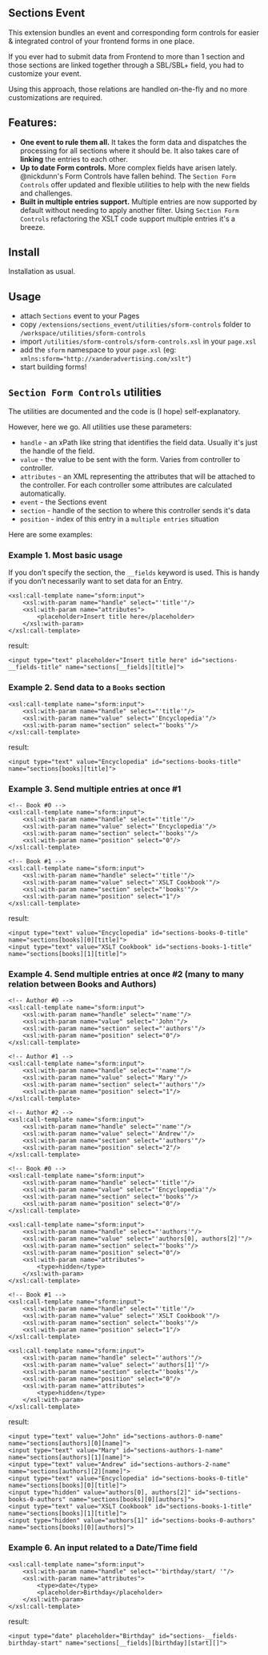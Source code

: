 ## Sections Event

This extension bundles an event and corresponding form controls for easier & integrated control of your frontend forms in one place.

If you ever had to submit data from Frontend to more than 1 section and those sections are linked together through a SBL/SBL+ field, you had to customize your event.

Using this approach, those relations are handled on-the-fly and no more customizations are required.

## Features:

* __One event to rule them all.__ It takes the form data and dispatches the processing for all sections where it should be. It also takes care of __linking__ the entries to each other.
* __Up to date Form controls.__ More complex fields have arisen lately. @nickdunn's Form Controls have fallen behind. The `Section Form Controls` offer updated and flexible utilities to help with the new fields and challenges.
* __Built in multiple entries support.__ Multiple entries are now supported by default without needing to apply another filter. Using `Section Form Controls` refactoring the XSLT code support multiple entries it's a breeze.

## Install

Installation as usual.

## Usage

- attach `Sections` event to your Pages
- copy `/extensions/sections_event/utilities/sform-controls` folder to `/workspace/utilities/sform-controls`
- import `/utilities/sform-controls/sform-controls.xsl` in your `page.xsl`
- add the `sform` namespace to your `page.xsl` (eg: `xmlns:sform="http://xanderadvertising.com/xslt"`)
- start building forms!

## `Section Form Controls` utilities

The utilities are documented and the code is (I hope) self-explanatory.

However, here we go. All utilities use these parameters:

- `handle` - an xPath like string that identifies the field data. Usually it's just the handle of the field.
- `value` - the value to be sent with the form. Varies from controller to controller.
- `attributes` - an XML representing the attributes that will be attached to the controller. For each controller some attributes are calculated automatically.
- `event` - the Sections event
- `section` - handle of the section to where this controller sends it's data
- `position` - index of this entry in a `multiple entries` situation

Here are some examples:

### Example 1. Most basic usage

If you don't specify the section, the `__fields` keyword is used. This is handy if you don't necessarily want to set data for an Entry.

    <xsl:call-template name="sform:input">
        <xsl:with-param name="handle" select="'title'"/>
        <xsl:with-param name="attributes">
            <placeholder>Insert title here</placeholder>
        </xsl:with-param>
    </xsl:call-template>

result:

    <input type="text" placeholder="Insert title here" id="sections-__fields-title" name="sections[__fields][title]">

### Example 2. Send data to a `Books` section

    <xsl:call-template name="sform:input">
        <xsl:with-param name="handle" select="'title'"/>
        <xsl:with-param name="value" select="'Encyclopedia'"/>
        <xsl:with-param name="section" select="'books'"/>
    </xsl:call-template>

result:

    <input type="text" value="Encyclopedia" id="sections-books-title" name="sections[books][title]">

### Example 3. Send multiple entries at once #1

    <!-- Book #0 -->
    <xsl:call-template name="sform:input">
        <xsl:with-param name="handle" select="'title'"/>
        <xsl:with-param name="value" select="'Encyclopedia'"/>
        <xsl:with-param name="section" select="'books'"/>
        <xsl:with-param name="position" select="0"/>
    </xsl:call-template>

    <!-- Book #1 -->
    <xsl:call-template name="sform:input">
        <xsl:with-param name="handle" select="'title'"/>
        <xsl:with-param name="value" select="'XSLT Cookbook'"/>
        <xsl:with-param name="section" select="'books'"/>
        <xsl:with-param name="position" select="1"/>
    </xsl:call-template>

result:

    <input type="text" value="Encyclopedia" id="sections-books-0-title" name="sections[books][0][title]">
    <input type="text" value="XSLT Cookbook" id="sections-books-1-title" name="sections[books][1][title]">

### Example 4. Send multiple entries at once #2 (many to many relation between Books and Authors)

    <!-- Author #0 -->
    <xsl:call-template name="sform:input">
        <xsl:with-param name="handle" select="'name'"/>
        <xsl:with-param name="value" select="'John'"/>
        <xsl:with-param name="section" select="'authors'"/>
        <xsl:with-param name="position" select="0"/>
    </xsl:call-template>

    <!-- Author #1 -->
    <xsl:call-template name="sform:input">
        <xsl:with-param name="handle" select="'name'"/>
        <xsl:with-param name="value" select="'Mary'"/>
        <xsl:with-param name="section" select="'authors'"/>
        <xsl:with-param name="position" select="1"/>
    </xsl:call-template>

    <!-- Author #2 -->
    <xsl:call-template name="sform:input">
        <xsl:with-param name="handle" select="'name'"/>
        <xsl:with-param name="value" select="'Andrew'"/>
        <xsl:with-param name="section" select="'authors'"/>
        <xsl:with-param name="position" select="2"/>
    </xsl:call-template>

    <!-- Book #0 -->
    <xsl:call-template name="sform:input">
        <xsl:with-param name="handle" select="'title'"/>
        <xsl:with-param name="value" select="'Encyclopedia'"/>
        <xsl:with-param name="section" select="'books'"/>
        <xsl:with-param name="position" select="0"/>
    </xsl:call-template>

    <xsl:call-template name="sform:input">
        <xsl:with-param name="handle" select="'authors'"/>
        <xsl:with-param name="value" select="'authors[0], authors[2]'"/>
        <xsl:with-param name="section" select="'books'"/>
        <xsl:with-param name="position" select="0"/>
        <xsl:with-param name="attributes">
            <type>hidden</type>
        </xsl:with-param>
    </xsl:call-template>

    <!-- Book #1 -->
    <xsl:call-template name="sform:input">
        <xsl:with-param name="handle" select="'title'"/>
        <xsl:with-param name="value" select="'XSLT Cookbook'"/>
        <xsl:with-param name="section" select="'books'"/>
        <xsl:with-param name="position" select="1"/>
    </xsl:call-template>

    <xsl:call-template name="sform:input">
        <xsl:with-param name="handle" select="'authors'"/>
        <xsl:with-param name="value" select="'authors[1]'"/>
        <xsl:with-param name="section" select="'books'"/>
        <xsl:with-param name="position" select="0"/>
        <xsl:with-param name="attributes">
            <type>hidden</type>
        </xsl:with-param>
    </xsl:call-template>

result:

    <input type="text" value="John" id="sections-authors-0-name" name="sections[authors][0][name]">
    <input type="text" value="Mary" id="sections-authors-1-name" name="sections[authors][1][name]">
    <input type="text" value="Andrew" id="sections-authors-2-name" name="sections[authors][2][name]">
    <input type="text" value="Encyclopedia" id="sections-books-0-title" name="sections[books][0][title]">
    <input type="hidden" value="authors[0], authors[2]" id="sections-books-0-authors" name="sections[books][0][authors]">
    <input type="text" value="XSLT Cookbook" id="sections-books-1-title" name="sections[books][1][title]">
    <input type="hidden" value="authors[1]" id="sections-books-0-authors" name="sections[books][0][authors]">

### Example 6. An input related to a Date/Time field

    <xsl:call-template name="sform:input">
        <xsl:with-param name="handle" select="'birthday/start/ '"/>
        <xsl:with-param name="attributes">
            <type>date</type>
            <placeholder>Birthday</placeholder>
        </xsl:with-param>
    </xsl:call-template>
    
result:

    <input type="date" placeholder="Birthday" id="sections-__fields-birthday-start" name="sections[__fields][birthday][start][]">
